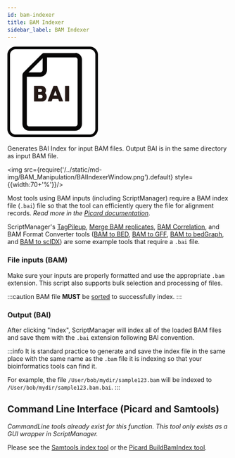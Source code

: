 ```yaml
---
id: bam-indexer
title: BAM Indexer
sidebar_label: BAM Indexer
---
```

![bam-indexer](/../static/icons/BAM_Manipulation/BAIIndexer_square.svg)

Generates BAI Index for input BAM files. Output BAI is in the same directory as input BAM file.

<img src={require('/../static/md-img/BAM_Manipulation/BAIIndexerWindow.png').default} style={{width:70+'%'}}/>

Most tools using BAM inputs (including ScriptManager) require a BAM index file (`.bai`) file so that the tool can efficiently query the file for alignment records. _Read more in the [Picard documentation][picard-index]_.

ScriptManager's [TagPileup][tag-pileup], [Merge BAM replicates][merge-bam], [BAM Correlation][bam-correlation], and BAM Format Converter tools ([BAM to BED][bam-to-bed], [BAM to GFF][bam-to-gff], [BAM to bedGraph][bam-to-bedgraph], and [BAM to scIDX][bam-to-scidx]) are some example tools that require a `.bai` file.

### File inputs (BAM)
Make sure your inputs are properly formatted and use the appropriate `.bam` extension. This script also supports bulk selection and processing of files.

:::caution
BAM file **MUST** be [sorted][sort-bam] to successfully index.
:::

### Output (BAI)
After clicking "Index", ScriptManager will index all of the loaded BAM files and save them with the `.bai` extension following BAI convention.


:::info
It is standard practice to generate and save the index file in the same place with the same name as the `.bam` file it is indexing so that your bioinformatics tools can find it.

For example, the file `/User/bob/mydir/sample123.bam` will be indexed to `/User/bob/mydir/sample123.bam.bai`.
:::


## Command Line Interface (Picard and Samtools)
_CommandLine tools already exist for this function. This tool only exists as a GUI wrapper in ScriptManager._

Please see the [Samtools index tool][samtools-index] or the [Picard BuildBamIndex tool][picard-index].


[samtools-index]:http://www.htslib.org/doc/samtools-index.html
[picard-index]:https://broadinstitute.github.io/picard/command-line-overview.html#BuildBamIndex

[bam-correlation]:/docs/Tools/bam-statistics/bam-correlation
[bam-to-bedgraph]:/docs/Tools/bam-format-converter/bam-to-bedgraph
[bam-to-bed]:/docs/Tools/bam-format-converter/bam-to-bed
[bam-to-gff]:/docs/Tools/bam-format-converter/bam-to-gff
[bam-to-scidx]:/docs/Tools/bam-format-converter/bam-to-scidx
[bed-to-gff]:/docs/Tools/coordinate-manipulation/bed-to-gff
[merge-bam]:/docs/Tools/bam-manipulation/merge-bam
[sort-bam]:/docs/Tools/bam-manipulation/sort-bam
[bam-indexer]:/docs/Tools/bam-manipulation/bam-indexer
[tag-pileup]:/docs/Tools/read-analysis/tag-pileup

